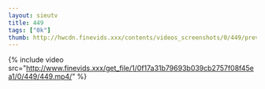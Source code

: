 ```yaml
--- 
layout: sieutv
title: 449
tags: ["0k"]
thumb: http://hwcdn.finevids.xxx/contents/videos_screenshots/0/449/preview.mp4.jpg
---
```

{% include video src="http://www.finevids.xxx/get_file/1/0f17a31b79693b039cb2757f08f45ea1/0/449/449.mp4/" %} 
